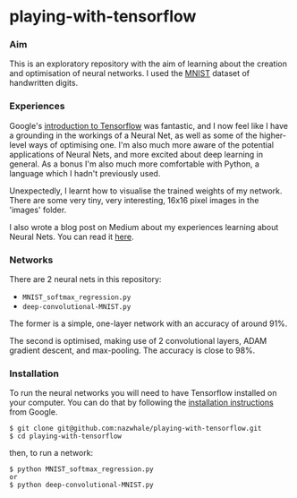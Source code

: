 # playing-with-tensorflow

### Aim

This is an exploratory repository with the aim of learning about the creation and optimisation of neural networks. I used the [MNIST](http://yann.lecun.com/exdb/mnist/) dataset of handwritten digits.  

### Experiences

Google's [introduction to Tensorflow](https://www.tensorflow.org/tutorials/) was fantastic, and I now feel like I have a grounding in the workings of a Neural Net, as well as some of the higher-level ways of optimising one. I'm also much more aware of the potential applications of Neural Nets, and more excited about deep learning in general. As a bonus I'm also much more comfortable with Python, a language which I hadn't previously used.

Unexpectedly, I learnt how to visualise the trained weights of my network. There are some very tiny, very interesting, 16x16 pixel images in the 'images' folder.

I also wrote a blog post on Medium about my experiences learning about Neural Nets. You can read it [here](https://medium.com/@nazwhale/neural-network-in-a-week-3ef84175191b).


### Networks
There are 2 neural nets in this repository:
- `MNIST_softmax_regression.py`
- `deep-convolutional-MNIST.py`

The former is a simple, one-layer network with an accuracy of around 91%.

The second is optimised, making use of 2 convolutional layers, ADAM gradient descent, and max-pooling. The accuracy is close to 98%.


### Installation

To run the neural networks you will need to have Tensorflow installed on your computer. You can do that by following the [installation instructions](https://www.tensorflow.org/install/) from Google.

```
$ git clone git@github.com:nazwhale/playing-with-tensorflow.git
$ cd playing-with-tensorflow
```
then, to run a network:
```
$ python MNIST_softmax_regression.py
or
$ python deep-convolutional-MNIST.py
```
